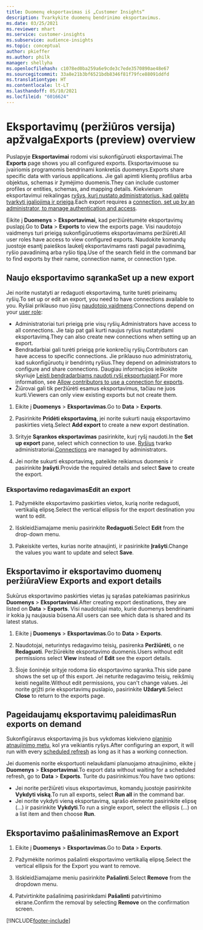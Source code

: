 ```yaml
---
title: Duomenų eksportavimas iš „Customer Insights“
description: Tvarkykite duomenų bendrinimo eksportavimus.
ms.date: 03/25/2021
ms.reviewer: mhart
ms.service: customer-insights
ms.subservice: audience-insights
ms.topic: conceptual
author: pkieffer
ms.author: philk
manager: shellyha
ms.openlocfilehash: c1078ed0ba259a6e9cde3c7ede3570890ae48e67
ms.sourcegitcommit: 33a8e21b3bf6521bdb8346f81f79fce88091ddfd
ms.translationtype: HT
ms.contentlocale: lt-LT
ms.lasthandoff: 05/10/2021
ms.locfileid: "6016624"
---
```

# <a name="exports-preview-overview"></a><span data-ttu-id="170b6-103">Eksportavimų (peržiūros versija) apžvalga</span><span class="sxs-lookup"><span data-stu-id="170b6-103">Exports (preview) overview</span></span>

<span data-ttu-id="170b6-104">Puslapyje **Eksportavimai** rodomi visi sukonfigūruoti eksportavimai.</span><span class="sxs-lookup"><span data-stu-id="170b6-104">The **Exports** page shows you all configured exports.</span></span> <span data-ttu-id="170b6-105">Eksportavimuose su įvairiomis programomis bendrinami konkretūs duomenys.</span><span class="sxs-lookup"><span data-stu-id="170b6-105">Exports share specific data with various applications.</span></span> <span data-ttu-id="170b6-106">Jie gali apimti klientų profilius arba objektus, schemas ir žymėjimo duomenis.</span><span class="sxs-lookup"><span data-stu-id="170b6-106">They can include customer profiles or entities, schemas, and mapping details.</span></span> <span data-ttu-id="170b6-107">Kiekvienam eksportavimui reikalingas [ryšys, kurį nustato administratorius, kad galėtų tvarkyti įgaliojimą ir prieigą](connections.md).</span><span class="sxs-lookup"><span data-stu-id="170b6-107">Each export requires a [connection, set up by an administrator, to manage authentication and access](connections.md).</span></span>

<span data-ttu-id="170b6-108">Eikite į **Duomenys** > **Eksportavimai**, kad peržiūrėtumėte eksportavimų puslapį.</span><span class="sxs-lookup"><span data-stu-id="170b6-108">Go to **Data** > **Exports** to view the exports page.</span></span> <span data-ttu-id="170b6-109">Visi naudotojo vaidmenys turi prieigą sukonfigūruotiems eksportavimams peržiūrėti.</span><span class="sxs-lookup"><span data-stu-id="170b6-109">All user roles have access to view configured exports.</span></span> <span data-ttu-id="170b6-110">Naudokite komandų juostoje esantį paieškos laukelį eksportavimams rasti pagal pavadinimą, ryšio pavadinimą arba ryšio tipą.</span><span class="sxs-lookup"><span data-stu-id="170b6-110">Use of the search field in the command bar to find exports by their name, connection name, or connection type.</span></span>

## <a name="set-up-a-new-export"></a><span data-ttu-id="170b6-111">Naujo eksportavimo sąranka</span><span class="sxs-lookup"><span data-stu-id="170b6-111">Set up a new export</span></span>

<span data-ttu-id="170b6-112">Jei norite nustatyti ar redaguoti eksportavimą, turite turėti prieinamų ryšių.</span><span class="sxs-lookup"><span data-stu-id="170b6-112">To set up or edit an export, you need to have connections available to you.</span></span> <span data-ttu-id="170b6-113">Ryšiai priklauso nuo jūsų [naudotojo vaidmens](permissions.md):</span><span class="sxs-lookup"><span data-stu-id="170b6-113">Connections depend on your [user role](permissions.md):</span></span>
- <span data-ttu-id="170b6-114">Administratoriai turi prieigą prie visų ryšių.</span><span class="sxs-lookup"><span data-stu-id="170b6-114">Administrators have access to all connections.</span></span> <span data-ttu-id="170b6-115">Jie taip pat gali kurti naujus ryšius nustatydami eksportavimą.</span><span class="sxs-lookup"><span data-stu-id="170b6-115">They can also create new connections when setting up an export.</span></span>
- <span data-ttu-id="170b6-116">Bendradarbiai gali turėti prieigą prie konkrečių ryšių.</span><span class="sxs-lookup"><span data-stu-id="170b6-116">Contributors can have access to specific connections.</span></span> <span data-ttu-id="170b6-117">Jie priklauso nuo administratorių, kad sukonfigūruotų ir bendrintų ryšius.</span><span class="sxs-lookup"><span data-stu-id="170b6-117">They depend on administrators to configure and share connections.</span></span> <span data-ttu-id="170b6-118">Daugiau informacijos ieškokite skyriuje [Leisti bendradarbiams naudoti ryšį eksportuojant](connections.md#allow-contributors-to-use-a-connection-for-exports).</span><span class="sxs-lookup"><span data-stu-id="170b6-118">For more information, see [Allow contributors to use a connection for exports](connections.md#allow-contributors-to-use-a-connection-for-exports).</span></span>
- <span data-ttu-id="170b6-119">Žiūrovai gali tik peržiūrėti esamus eksportavimus, tačiau ne juos kurti.</span><span class="sxs-lookup"><span data-stu-id="170b6-119">Viewers can only view existing exports but not create them.</span></span>

1. <span data-ttu-id="170b6-120">Eikite į **Duomenys** > **Eksportavimas**.</span><span class="sxs-lookup"><span data-stu-id="170b6-120">Go to **Data** > **Exports**.</span></span>

1. <span data-ttu-id="170b6-121">Pasirinkite **Pridėti eksportavimą**, jei norite sukurti naują eksportavimo paskirties vietą.</span><span class="sxs-lookup"><span data-stu-id="170b6-121">Select **Add export** to create a new export destination.</span></span>

1. <span data-ttu-id="170b6-122">Srityje **Sąrankos eksportavimas** pasirinkite, kurį ryšį naudoti.</span><span class="sxs-lookup"><span data-stu-id="170b6-122">In the **Set up export** pane, select which connection to use.</span></span> <span data-ttu-id="170b6-123">[Ryšius](connections.md) tvarko administratoriai.</span><span class="sxs-lookup"><span data-stu-id="170b6-123">[Connections](connections.md) are managed by administrators.</span></span> 

1. <span data-ttu-id="170b6-124">Jei norite sukurti eksportavimą, pateikite reikiamus duomenis ir pasirinkite **Įrašyti**.</span><span class="sxs-lookup"><span data-stu-id="170b6-124">Provide the required details and select **Save** to create the export.</span></span>

### <a name="edit-an-export"></a><span data-ttu-id="170b6-125">Eksportavimo redagavimas</span><span class="sxs-lookup"><span data-stu-id="170b6-125">Edit an export</span></span>

1. <span data-ttu-id="170b6-126">Pažymėkite eksportavimo paskirties vietos, kurią norite redaguoti, vertikalią elipsę.</span><span class="sxs-lookup"><span data-stu-id="170b6-126">Select the vertical ellipsis for the export destination you want to edit.</span></span>

1. <span data-ttu-id="170b6-127">Išskleidžiamajame meniu pasirinkite **Redaguoti**.</span><span class="sxs-lookup"><span data-stu-id="170b6-127">Select **Edit** from the drop-down menu.</span></span>

1. <span data-ttu-id="170b6-128">Pakeiskite vertes, kurias norite atnaujinti, ir pasirinkite **Įrašyti**.</span><span class="sxs-lookup"><span data-stu-id="170b6-128">Change the values you want to update and select **Save**.</span></span>

## <a name="view-exports-and-export-details"></a><span data-ttu-id="170b6-129">Eksportavimo ir eksportavimo duomenų peržiūra</span><span class="sxs-lookup"><span data-stu-id="170b6-129">View Exports and export details</span></span>

<span data-ttu-id="170b6-130">Sukūrus eksportavimo paskirties vietas jų sąrašas pateikiamas pasirinkus **Duomenys** > **Eksportavimai**.</span><span class="sxs-lookup"><span data-stu-id="170b6-130">After creating export destinations, they are listed on **Data** > **Exports**.</span></span> <span data-ttu-id="170b6-131">Visi naudotojai mato, kurie duomenys bendrinami ir kokia jų naujausia būsena.</span><span class="sxs-lookup"><span data-stu-id="170b6-131">All users can see which data is shared and its latest status.</span></span>

1. <span data-ttu-id="170b6-132">Eikite į **Duomenys** > **Eksportavimas**.</span><span class="sxs-lookup"><span data-stu-id="170b6-132">Go to **Data** > **Exports**.</span></span>

1. <span data-ttu-id="170b6-133">Naudotojai, neturintys redagavimo teisių, pasirenka **Peržiūrėti**, o ne **Redaguoti**. Peržiūrėkite eksportavimo duomenis.</span><span class="sxs-lookup"><span data-stu-id="170b6-133">Users without edit permissions select **View** instead of **Edit** see the export details.</span></span>

1. <span data-ttu-id="170b6-134">Šioje šoninėje srityje rodoma šio eksportavimo sąranka.</span><span class="sxs-lookup"><span data-stu-id="170b6-134">This side pane shows the set up of this export.</span></span> <span data-ttu-id="170b6-135">Jei neturite redagavimo teisių, reikšmių keisti negalite.</span><span class="sxs-lookup"><span data-stu-id="170b6-135">Without edit permissions, you can't change values.</span></span> <span data-ttu-id="170b6-136">Jei norite grįžti prie eksportavimų puslapio, pasirinkite **Uždaryti**.</span><span class="sxs-lookup"><span data-stu-id="170b6-136">Select **Close** to return to the exports page.</span></span>

## <a name="run-exports-on-demand"></a><span data-ttu-id="170b6-137">Pageidaujamų eksportavimų paleidimas</span><span class="sxs-lookup"><span data-stu-id="170b6-137">Run exports on demand</span></span>

<span data-ttu-id="170b6-138">Sukonfigūravus eksportavimą jis bus vykdomas kiekvieno [planinio atnaujinimo metu](system.md#schedule-tab), kol yra veikiantis ryšys.</span><span class="sxs-lookup"><span data-stu-id="170b6-138">After configuring an export, it will run with every [scheduled refresh](system.md#schedule-tab) as long as it has a working connection.</span></span>

<span data-ttu-id="170b6-139">Jei duomenis norite eksportuoti nelaukdami planuojamo atnaujinimo, eikite į **Duomenys** > **Eksportavimai**.</span><span class="sxs-lookup"><span data-stu-id="170b6-139">To export data without waiting for a scheduled refresh, go to **Data** > **Exports**.</span></span> <span data-ttu-id="170b6-140">Turite du pasirinkimus:</span><span class="sxs-lookup"><span data-stu-id="170b6-140">You have two options:</span></span>

- <span data-ttu-id="170b6-141">Jei norite peržiūrėti visus eksportavimus, komandų juostoje pasirinkite **Vykdyti viską**.</span><span class="sxs-lookup"><span data-stu-id="170b6-141">To run all exports, select **Run all** in the command bar.</span></span> 
- <span data-ttu-id="170b6-142">Jei norite vykdyti vieną eksportavimą, sąrašo elemente pasirinkite elipsę (...) ir pasirinkite **Vykdyti**.</span><span class="sxs-lookup"><span data-stu-id="170b6-142">To run a single export, select the ellipsis (...) on a list item and then choose **Run**.</span></span>

## <a name="remove-an-export"></a><span data-ttu-id="170b6-143">Eksportavimo pašalinimas</span><span class="sxs-lookup"><span data-stu-id="170b6-143">Remove an Export</span></span>

1. <span data-ttu-id="170b6-144">Eikite į **Duomenys** > **Eksportavimas**.</span><span class="sxs-lookup"><span data-stu-id="170b6-144">Go to **Data** > **Exports**.</span></span>

1. <span data-ttu-id="170b6-145">Pažymėkite norimos pašalinti eksportavimo vertikalią elipsę.</span><span class="sxs-lookup"><span data-stu-id="170b6-145">Select the vertical ellipsis for the Export you want to remove.</span></span>

1. <span data-ttu-id="170b6-146">Išskleidžiamajame meniu pasirinkite **Pašalinti**.</span><span class="sxs-lookup"><span data-stu-id="170b6-146">Select **Remove** from the dropdown menu.</span></span>

1. <span data-ttu-id="170b6-147">Patvirtinkite pašalinimą pasirinkdami **Pašalinti** patvirtinimo ekrane.</span><span class="sxs-lookup"><span data-stu-id="170b6-147">Confirm the removal by selecting **Remove** on the confirmation screen.</span></span>


[!INCLUDE[footer-include](../includes/footer-banner.md)]
